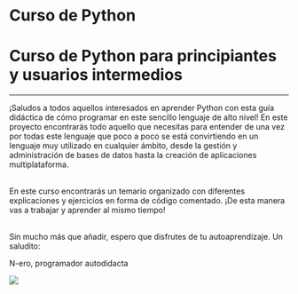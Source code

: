 # Curso de Python
# Curso de Python para principiantes y usuarios intermedios 
<hr>
¡Saludos a todos aquellos interesados en aprender Python con esta guía didáctica de cómo programar en este sencillo lenguaje de alto nivel!
En este proyecto encontrarás todo aquello que necesitas para entender de una vez por todas este lenguaje que poco a poco se está convirtiendo en un lenguaje muy utilizado 
en cualquier ámbito, desde la gestión y administración de bases de datos hasta la creación de aplicaciones multiplataforma. 
<br>
<br>

En este curso encontrarás un temario organizado con diferentes explicaciones y ejercicios en forma de código comentado. ¡De esta manera vas a trabajar y aprender al mismo tiempo!
<br>
<br>

Sin mucho más que añadir, espero que disfrutes de tu autoaprendizaje. Un saludito:

N-ero, programador autodidacta

 
<img src="https://nfhsraiderwire.com/wp-content/uploads/2019/05/Katie-Harill-Photo.jpg">
